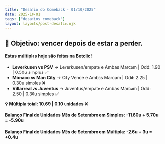 ```yaml
---
title: "Desafio do Comeback - 01/10/2025"
date: 2025-10-01
tags: ["desafios_comeback"]
layout: layouts/post-desafio.njk
---
```


## 🎯 Objetivo: vencer depois de estar a perder.

#### Estas múltiplas hoje são feitas na Betclic!

- **Leverkusen vs PSV** → Leverkusen/empate e Ambas Marcam | Odd: 1.90 | 0.30u simples ✅
- **Mónaco vs Man City** → City Vence e Ambas Marcam | Odd: 2.25 | 0.30u simples ❌
- **Villarreal vs Juventus** → Juventus/empate e Ambas Marcam | Odd: 2.50 | 0.30u simples ✅

**💡 Múltipla total: 10.69 | 0.10 unidades** ❌

#### Balanço Final de Unidades Mês de Setembro em Simples: -11.60u + 5.70u = -5.90u
#### Balanço Final de Unidades Mês de Setembro em Múltipla: -2.6u + 3u = +0.4u